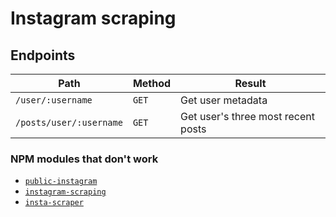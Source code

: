 # Instagram scraping

## Endpoints

| Path              | Method | Result                  |
| ----------------- | ------ | ----------------------- |
| `/user/:username` | `GET`  | Get user metadata |
| `/posts/user/:username` | `GET` | Get user's three most recent posts |

### NPM modules that don't work

- [`public-instagram`](https://www.npmjs.com/package/public-instagram)
- [`instagram-scraping`](https://www.npmjs.com/package/instagram-scraping)
- [`insta-scraper`](https://www.npmjs.com/package/insta-scraper)